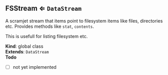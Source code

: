 <a name="FSStream"></a>

## FSStream ⇐ <code>DataStream</code>
A scramjet stream that items point to filesystem items like files, directories etc. Provides methods like `stat`,
`contents`.

This is usefull for listing filesystem etc.

**Kind**: global class  
**Extends**: <code>DataStream</code>  
**Todo**

- [ ] not yet implemented

